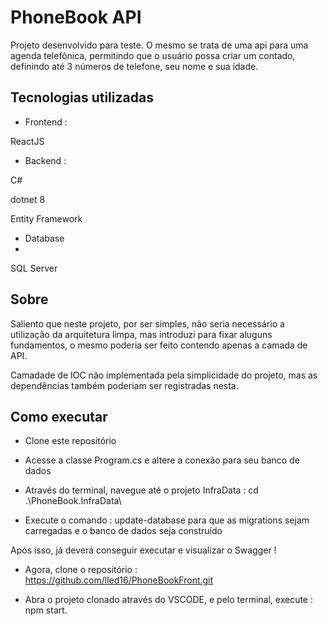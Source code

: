 
# PhoneBook API

Projeto desenvolvido para teste. O mesmo se trata de uma api para uma agenda telefônica, permitindo que o usuário possa criar um contado, definindo até 3 números de telefone, seu nome e sua idade. 

## Tecnologias utilizadas

* Frontend :
  
ReactJS 

* Backend :

C#

dotnet 8

Entity Framework

* Database
* 
SQL Server

## Sobre

Saliento que neste projeto, por ser simples, não seria necessário a utilização da arquitetura limpa, mas introduzi para fixar aluguns fundamentos, o mesmo poderia ser feito contendo apenas a camada de API.

Camadade de IOC não implementada pela simplicidade do projeto, mas as dependências também poderiam ser registradas nesta. 

## Como executar 

* Clone este repositório

* Acesse a classe Program.cs e altere a conexão para seu banco de dados

*  Através do terminal, navegue até o projeto InfraData : cd .\PhoneBook.InfraData\ 

* Execute o comando : update-database para que as migrations sejam carregadas e o banco de dados seja construído

Após isso, já deverá conseguir executar e visualizar o Swagger ! 

* Agora, clone o repositório : https://github.com/lled16/PhoneBookFront.git

* Abra o projeto clonado através do VSCODE, e pelo terminal, execute : npm start.
